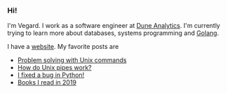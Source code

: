 <!-- <img src="https://github-readme-stats.vercel.app/api/top-langs/?username=vegarsti&layout=compact&exclude_repo=thesis,fhtboost,mal&langs_count=6" align="right"> -->

### Hi!

I'm Vegard. I work as a software engineer at [Dune Analytics](https://careers.duneanalytics.com/). I'm currently trying to learn more about databases, systems programming and [Golang](https://github.com/vegarsti?tab=repositories&q=&type=&language=go).

I have a [website](https://www.vegardstikbakke.com/). My favorite posts are
- [Problem solving with Unix commands](https://www.vegardstikbakke.com/unix/)
- [How do Unix pipes work?](https://www.vegardstikbakke.com/how-do-pipes-work-sigpipe/)
- [I fixed a bug in Python!](https://www.vegardstikbakke.com/python-contribution/)
- [Books I read in 2019](https://www.vegardstikbakke.com/books-2019/)
